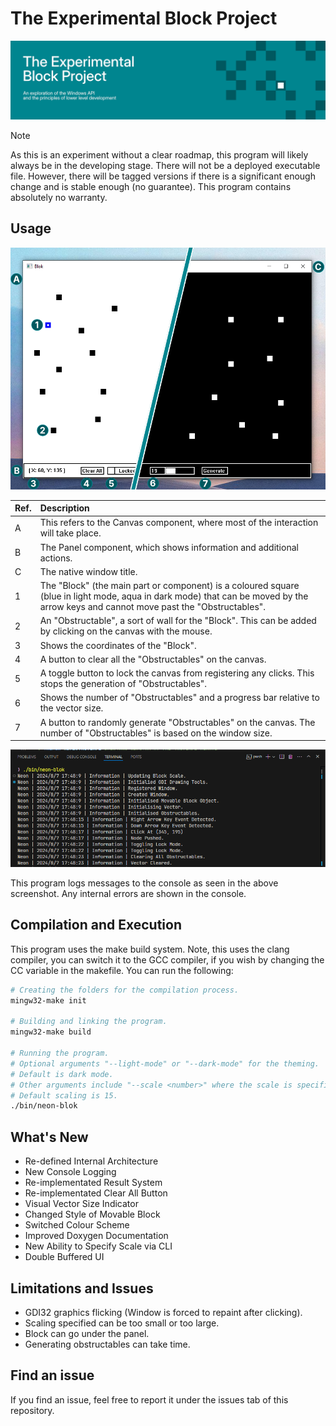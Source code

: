 # The Experimental Block Project

![Banner](./doc/blok-banner.png)

> [!NOTE]
> As this is an experiment without a clear roadmap, this program will likely always be in
> the developing stage. There will not be a deployed executable file. However, there will
> be tagged versions if there is a significant enough change and is stable enough (no
> guarantee). This program contains absolutely no warranty.

## Usage

![Program Light and Dark Mode](./doc/blok-dual-screenshot.png)

| Ref. | Description |
|:----------|:------------|
| A | This refers to the Canvas component, where most of the interaction will take place. |
| B | The Panel component, which shows information and additional actions. |
| C | The native window title. |
| 1 | The "Block" (the main part or component) is a coloured square (blue in light mode, aqua in dark mode) that can be moved by the arrow keys and cannot move past the "Obstructables". |
| 2 | An "Obstructable", a sort of wall for the "Block". This can be added by clicking on the canvas with the mouse. |
| 3 | Shows the coordinates of the "Block". |
| 4 | A button to clear all the "Obstructables" on the canvas. |
| 5 | A toggle button to lock the canvas from registering any clicks. This stops the generation of "Obstructables". |
| 6 | Shows the number of "Obstructables" and a progress bar relative to the vector size. |
| 7 | A button to randomly generate "Obstructables" on the canvas. The number of "Obstructables" is based on the window size. |

![Program Logging](./doc/blok-logging.png)

This program logs messages to the console as seen in the above screenshot. Any internal
errors are shown in the console.

## Compilation and Execution

This program uses the make build system. Note, this uses the clang compiler, you can
switch it to the GCC compiler, if you wish by changing the CC variable in the makefile.
You can run the following:

```sh
# Creating the folders for the compilation process.
mingw32-make init

# Building and linking the program.
mingw32-make build

# Running the program. 
# Optional arguments "--light-mode" or "--dark-mode" for the theming.
# Default is dark mode.
# Other arguments include "--scale <number>" where the scale is specified.
# Default scaling is 15.
./bin/neon-blok
```

## What's New

- Re-defined Internal Architecture
- New Console Logging
- Re-implementated Result System
- Re-implementated Clear All Button
- Visual Vector Size Indicator
- Changed Style of Movable Block
- Switched Colour Scheme
- Improved Doxygen Documentation
- New Ability to Specify Scale via CLI
- Double Buffered UI

## Limitations and Issues

- GDI32 graphics flicking (Window is forced to repaint after clicking).
- Scaling specified can be too small or too large.
- Block can go under the panel.
- Generating obstructables can take time.

## Find an issue

If you find an issue, feel free to report it under the issues tab of this repository.
